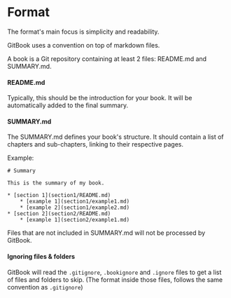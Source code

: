 # Format

The format's main focus is simplicity and readability.

GitBook uses a convention on top of markdown files.

A book is a Git repository containing at least 2 files: README.md and SUMMARY.md.

#### README.md

Typically, this should be the introduction for your book. It will be automatically added to the final summary.

#### SUMMARY.md

The SUMMARY.md defines your book's structure. It should contain a list of chapters and sub-chapters, linking to their respective pages.

Example:

```
# Summary

This is the summary of my book.

* [section 1](section1/README.md)
    * [example 1](section1/example1.md)
    * [example 2](section1/example2.md)
* [section 2](section2/README.md)
    * [example 1](section2/example1.md)
```

Files that are not included in SUMMARY.md will not be processed by GitBook.

#### Ignoring files & folders

GitBook will read the `.gitignore`, `.bookignore` and `.ignore` files to get a list of files and folders to skip. (The format inside those files, follows the same convention as `.gitignore`)
